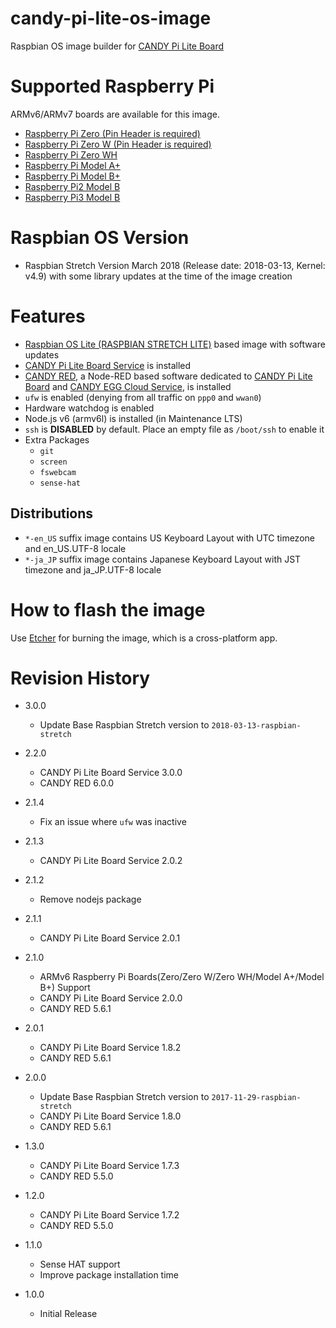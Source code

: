 candy-pi-lite-os-image
===

Raspbian OS image builder for [CANDY Pi Lite Board](https://translate.google.com/translate?sl=auto&tl=en&js=y&prev=_t&hl=en&ie=UTF-8&u=https%3A%2F%2Fwww.candy-line.io%2F製品一覧%2Fcandy-pi-lite%2F&edit-text=&act=url)

# Supported Raspberry Pi

ARMv6/ARMv7 boards are available for this image.

- [Raspberry Pi Zero (Pin Header is required)](https://www.raspberrypi.org/products/raspberry-pi-zero/)
- [Raspberry Pi Zero W (Pin Header is required)](https://www.raspberrypi.org/products/raspberry-pi-zero/)
- [Raspberry Pi Zero WH](https://www.raspberrypi.org/blog/zero-wh/)
- [Raspberry Pi  Model A+](https://www.raspberrypi.org/products/raspberry-pi-1-model/)
- [Raspberry Pi  Model B+](https://www.raspberrypi.org/products/raspberry-pi-1-model-b/)
- [Raspberry Pi2 Model B](https://www.raspberrypi.org/products/raspberry-pi-2-model-b/)
- [Raspberry Pi3 Model B](https://www.raspberrypi.org/products/raspberry-pi-3-model-b/)

# Raspbian OS Version

- Raspbian Stretch Version March 2018 (Release date: 2018-03-13, Kernel: v4.9) with some library updates at the time of the image creation

# Features

- [Raspbian OS Lite (RASPBIAN STRETCH LITE)](https://www.raspberrypi.org/downloads/raspbian/) based image with software updates
- [CANDY Pi Lite Board Service](https://github.com/CANDY-LINE/candy-pi-lite-service) is installed
- [CANDY RED](https://github.com/CANDY-LINE/candy-red), a Node-RED based software dedicated to [CANDY Pi Lite Board](https://translate.google.com/translate?sl=auto&tl=en&js=y&prev=_t&hl=en&ie=UTF-8&u=https%3A%2F%2Fwww.candy-line.io%2F製品一覧%2Fcandy-pi-lite%2F&edit-text=&act=url) and [CANDY EGG Cloud Service](https://translate.google.com/translate?hl=en&sl=ja&tl=en&u=https%3A%2F%2Fwww.candy-line.io%2F製品一覧%2Fcandy-red-egg%2F), is installed
- `ufw` is enabled (denying from all traffic on `ppp0` and `wwan0`)
- Hardware watchdog is enabled
- Node.js v6 (armv6l) is installed (in Maintenance LTS)
- `ssh` is **DISABLED** by default. Place an empty file as `/boot/ssh` to enable it
- Extra Packages
  - `git`
  - `screen`
  - `fswebcam`
  - `sense-hat`

## Distributions

- `*-en_US` suffix image contains US Keyboard Layout with UTC timezone and en_US.UTF-8 locale
- `*-ja_JP` suffix image contains Japanese Keyboard Layout with JST timezone and ja_JP.UTF-8 locale

# How to flash the image

Use [Etcher](https://etcher.io) for burning the image, which is a cross-platform app.

# Revision History

* 3.0.0
  - Update Base Raspbian Stretch version to `2018-03-13-raspbian-stretch`

* 2.2.0
  - CANDY Pi Lite Board Service 3.0.0
  - CANDY RED 6.0.0

* 2.1.4
  - Fix an issue where `ufw` was inactive

* 2.1.3
  - CANDY Pi Lite Board Service 2.0.2

* 2.1.2
  - Remove nodejs package

* 2.1.1
  - CANDY Pi Lite Board Service 2.0.1

* 2.1.0
  - ARMv6 Raspberry Pi Boards(Zero/Zero W/Zero WH/Model A+/Model B+) Support
  - CANDY Pi Lite Board Service 2.0.0
  - CANDY RED 5.6.1

* 2.0.1
  - CANDY Pi Lite Board Service 1.8.2
  - CANDY RED 5.6.1

* 2.0.0
  - Update Base Raspbian Stretch version to `2017-11-29-raspbian-stretch`
  - CANDY Pi Lite Board Service 1.8.0
  - CANDY RED 5.6.1

* 1.3.0
  - CANDY Pi Lite Board Service 1.7.3
  - CANDY RED 5.5.0

* 1.2.0
  - CANDY Pi Lite Board Service 1.7.2
  - CANDY RED 5.5.0

* 1.1.0
  - Sense HAT support
  - Improve package installation time

* 1.0.0
  - Initial Release
